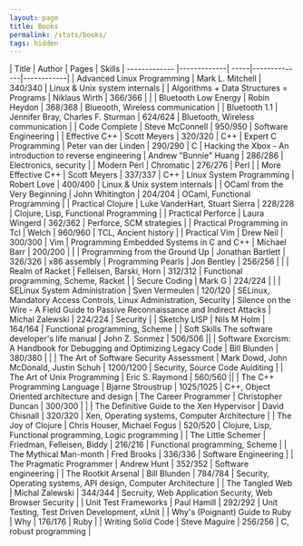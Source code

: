 ```yaml
---
layout: page
title: Books
permalink: /stats/books/
tags: hidden
---
```

| Title        | Author           | Pages  | Skills
| ------------- |-------------| -----|--------------|------------|
|  Advanced Linux Programming |  Mark L. Mitchell | 340/340 |  Linux & Unix system internals |
| Algorithms + Data Structures = Programs | Niklaus Wirth | 366/366 |  |
| Bluetooth Low Energy | Robin Heydon | 368/368 |  Blueooth, Wireless communication |
| Bluetooth 1.1 | Jennifer Bray, Charles F. Sturman | 624/624 |  Bluetooth, Wireless communication |
| Code Complete | Steve McConnell | 950/950 |  Software Engineering |
| Effective C++    | Scott Meyers      | 320/320   |  C++
| Expert C Programming  | Peter van der Linden | 290/290 |  C
| Hacking the Xbox - An introduction to reverse engineering | Andrew "Bunnie" Huang | 286/286 |  Electronics, security |
| Modern Perl       | Chromatic | 276/276   | Perl |
| More Effective C++    | Scott Meyers      | 337/337   |  C++
| Linux System Programming | Robert Love    | 400/400   |  Linux & Unix system internals |
| OCaml from the Very Beginning | John Whitington | 204/204 |  OCaml, Functional Programming |
| Practical Clojure | Luke VanderHart, Stuart Sierra | 228/228 | Clojure, Lisp, Functional Programming |
| Practical Perforce | Laura Wingerd | 362/362 |  Perforce, SCM strategies |
| Practical Programming in Tcl | Welch | 960/960 |  TCL, Ancient history |
| Practical Vim  | Drew Neil            | 300/300   |  Vim
| Programming Embedded Systems in C and C++ | Michael Barr | 200/200 | |
| Programming from the Ground Up | Jonathan Bartlett      |   326/326 |  x86 assembly
| Programming Pearls | Jon Bentley | 256/256 | |
| Realm of Racket |  Felleisen, Barski, Horn | 312/312 |  Functional programming, Scheme, Racket |
| Secure Coding |  Mark G | 224/224 |  |
| SELinux System Administration | Sven Vermeulen | 120/120 | SELinux, Mandatory Access Controls, Linux Administration, Security
| Silence on the Wire - A Field Guide to Passive Reconnaissance and Indirect Attacks | Michal Zalewski | 224/224 | Security |
| Sketchy LISP  | Nils M Holm | 164/164 |  Functional programming, Scheme |
| Soft Skills The software developer's life manual | John Z. Sonmez | 506/506 ||
| Software Exorcism: A Handbook for Debugging and Optimizing Legacy Code | Bill Blunden | 380/380 |  |
| The Art of Software Security Assessment |  Mark Dowd, John McDonald, Justin Schuh | 1200/1200 |  Security, Source Code Auiditing |
| The Art of Unix Programming | Eric S. Raymond | 560/560 ||
| The C++ Programming Language | Bjarne Stroustrup |  1025/1025 |  C++, Object Oriented architecture and design 
| The Career Programmer | Christopher Duncan | 300/300 |  |
| The Definitive Guide to the Xen Hypervisor | David Chisnall | 320/320 |  Xen, Operating systems, Computer Architecture | 
| The Joy of Clojure | Chris Houser, Michael Fogus | 520/520 | Clojure, Lisp, Functional programming, Logic programming |
| The Little Schemer | Friedman, Felleisen, Biddy | 216/216 |  Functional programming, Scheme |
| The Mythical Man-month | Fred Brooks | 336/336 |  Software Engineering |
| The Pragmatic Programmer | Andrew Hunt | 352/352 |  Software engineering |
| The Rootkit Arsenal | Bill Blunden | 784/784 |  Security, Operating systems, API design, Computer Architecture |
| The Tangled Web | Michal Zalewski | 344/344 | Secruity, Web Application Security, Web Browser Security |
| Unit Test Frameworks | Paul Hamill | 292/292 | Unit Testing, Test Driven Development, xUnit |
| Why's (Poignant) Guide to Ruby | Why | 176/176 |  Ruby |
| Writing Solid Code | Steve Maguire | 256/256 |  C, robust programming |


